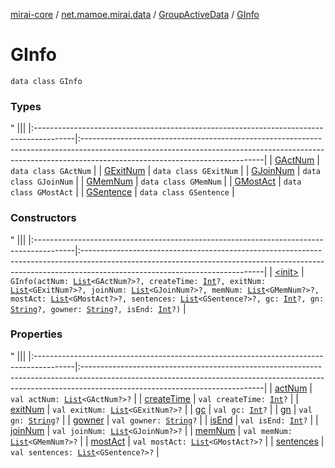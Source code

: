 [mirai-core](../../../index.md) / [net.mamoe.mirai.data](../../index.md) / [GroupActiveData](../index.md) / [GInfo](./index.md)

# GInfo

`data class GInfo`

### Types

"
                                    |||
                                    |:----------------------------------------------------------------------------------------|:---------------------------------------------------------------------------------------------------------------------------------------------------------------------------------------------------------|
                                    | [GActNum](-g-act-num/index.md) | `data class GActNum` |
| [GExitNum](-g-exit-num/index.md) | `data class GExitNum` |
| [GJoinNum](-g-join-num/index.md) | `data class GJoinNum` |
| [GMemNum](-g-mem-num/index.md) | `data class GMemNum` |
| [GMostAct](-g-most-act/index.md) | `data class GMostAct` |
| [GSentence](-g-sentence/index.md) | `data class GSentence` |

### Constructors

"
                                    |||
                                    |:----------------------------------------------------------------------------------------|:---------------------------------------------------------------------------------------------------------------------------------------------------------------------------------------------------------|
                                    | [&lt;init&gt;](-init-.md) | `GInfo(actNum: `[`List`](https://kotlinlang.org/api/latest/jvm/stdlib/kotlin.collections/-list/index.html)`<GActNum?>?, createTime: `[`Int`](https://kotlinlang.org/api/latest/jvm/stdlib/kotlin/-int/index.html)`?, exitNum: `[`List`](https://kotlinlang.org/api/latest/jvm/stdlib/kotlin.collections/-list/index.html)`<GExitNum?>?, joinNum: `[`List`](https://kotlinlang.org/api/latest/jvm/stdlib/kotlin.collections/-list/index.html)`<GJoinNum?>?, memNum: `[`List`](https://kotlinlang.org/api/latest/jvm/stdlib/kotlin.collections/-list/index.html)`<GMemNum?>?, mostAct: `[`List`](https://kotlinlang.org/api/latest/jvm/stdlib/kotlin.collections/-list/index.html)`<GMostAct?>?, sentences: `[`List`](https://kotlinlang.org/api/latest/jvm/stdlib/kotlin.collections/-list/index.html)`<GSentence?>?, gc: `[`Int`](https://kotlinlang.org/api/latest/jvm/stdlib/kotlin/-int/index.html)`?, gn: `[`String`](https://kotlinlang.org/api/latest/jvm/stdlib/kotlin/-string/index.html)`?, gowner: `[`String`](https://kotlinlang.org/api/latest/jvm/stdlib/kotlin/-string/index.html)`?, isEnd: `[`Int`](https://kotlinlang.org/api/latest/jvm/stdlib/kotlin/-int/index.html)`?)` |

### Properties

"
                                    |||
                                    |:----------------------------------------------------------------------------------------|:---------------------------------------------------------------------------------------------------------------------------------------------------------------------------------------------------------|
                                    | [actNum](act-num.md) | `val actNum: `[`List`](https://kotlinlang.org/api/latest/jvm/stdlib/kotlin.collections/-list/index.html)`<GActNum?>?` |
| [createTime](create-time.md) | `val createTime: `[`Int`](https://kotlinlang.org/api/latest/jvm/stdlib/kotlin/-int/index.html)`?` |
| [exitNum](exit-num.md) | `val exitNum: `[`List`](https://kotlinlang.org/api/latest/jvm/stdlib/kotlin.collections/-list/index.html)`<GExitNum?>?` |
| [gc](gc.md) | `val gc: `[`Int`](https://kotlinlang.org/api/latest/jvm/stdlib/kotlin/-int/index.html)`?` |
| [gn](gn.md) | `val gn: `[`String`](https://kotlinlang.org/api/latest/jvm/stdlib/kotlin/-string/index.html)`?` |
| [gowner](gowner.md) | `val gowner: `[`String`](https://kotlinlang.org/api/latest/jvm/stdlib/kotlin/-string/index.html)`?` |
| [isEnd](is-end.md) | `val isEnd: `[`Int`](https://kotlinlang.org/api/latest/jvm/stdlib/kotlin/-int/index.html)`?` |
| [joinNum](join-num.md) | `val joinNum: `[`List`](https://kotlinlang.org/api/latest/jvm/stdlib/kotlin.collections/-list/index.html)`<GJoinNum?>?` |
| [memNum](mem-num.md) | `val memNum: `[`List`](https://kotlinlang.org/api/latest/jvm/stdlib/kotlin.collections/-list/index.html)`<GMemNum?>?` |
| [mostAct](most-act.md) | `val mostAct: `[`List`](https://kotlinlang.org/api/latest/jvm/stdlib/kotlin.collections/-list/index.html)`<GMostAct?>?` |
| [sentences](sentences.md) | `val sentences: `[`List`](https://kotlinlang.org/api/latest/jvm/stdlib/kotlin.collections/-list/index.html)`<GSentence?>?` |

